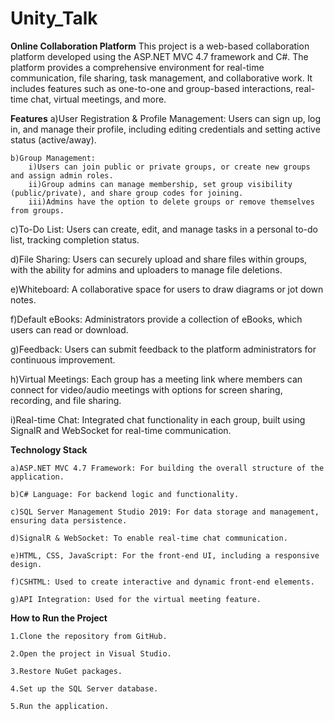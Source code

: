 # Unity_Talk

**Online Collaboration Platform**
This project is a web-based collaboration platform developed using the ASP.NET MVC 4.7 framework and C#. The platform provides a comprehensive environment for real-time communication, file sharing, task management, and collaborative work. It includes features such as one-to-one and group-based interactions, real-time chat, virtual meetings, and more.


**Features**
    a)User Registration & Profile Management: Users can sign up, log in, and manage their profile, including editing credentials and setting active status (active/away).

    b)Group Management:
        i)Users can join public or private groups, or create new groups and assign admin roles.
        ii)Group admins can manage membership, set group visibility (public/private), and share group codes for joining.
        iii)Admins have the option to delete groups or remove themselves from groups.
    
   c)To-Do List: Users can create, edit, and manage tasks in a personal to-do list, tracking completion status.

   d)File Sharing: Users can securely upload and share files within groups, with the ability for admins and uploaders to manage file deletions.

   e)Whiteboard: A collaborative space for users to draw diagrams or jot down notes.

   f)Default eBooks: Administrators provide a collection of eBooks, which users can read or download.

   g)Feedback: Users can submit feedback to the platform administrators for continuous improvement.

   h)Virtual Meetings: Each group has a meeting link where members can connect for video/audio meetings with options for screen sharing, recording, and file sharing.

   i)Real-time Chat: Integrated chat functionality in each group, built using SignalR and WebSocket for real-time communication.


**Technology Stack**

    a)ASP.NET MVC 4.7 Framework: For building the overall structure of the application.
    
    b)C# Language: For backend logic and functionality.
    
    c)SQL Server Management Studio 2019: For data storage and management, ensuring data persistence.
    
    d)SignalR & WebSocket: To enable real-time chat communication.
    
    e)HTML, CSS, JavaScript: For the front-end UI, including a responsive design.
    
    f)CSHTML: Used to create interactive and dynamic front-end elements.
    
    g)API Integration: Used for the virtual meeting feature.


**How to Run the Project**

    1.Clone the repository from GitHub.
    
    2.Open the project in Visual Studio.
    
    3.Restore NuGet packages.
    
    4.Set up the SQL Server database.
    
    5.Run the application.
